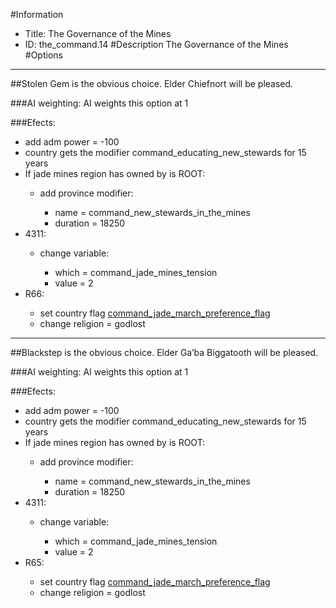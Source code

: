 #Information
 - Title: The Governance of the Mines
 - ID: the_command.14
#Description
The Governance of the Mines
#Options

___
##Stolen Gem is the obvious choice. Elder Chiefnort will be pleased.

###AI weighting:
AI weights this option at 1


###Efects:<ul><li>add adm power = -100</li><li>country gets the modifier command_educating_new_stewards for 15 years</li><li>If jade mines region has owned by is ROOT:</li><ul><li>add province modifier:</li><ul><li>name = command_new_stewards_in_the_mines</li><li>duration = 18250</li></ul></ul><li>4311:</li><ul><li>change variable:</li><ul><li>which = command_jade_mines_tension</li><li>value = 2</li></ul></ul><li>R66:</li><ul><li>set country flag [command_jade_march_preference_flag](../flags/command_jade_march_preference_flag.md)</li><li>change religion = godlost</li></ul></ul>

___
##Blackstep is the obvious choice. Elder Ga’ba Biggatooth will be pleased.

###AI weighting:
AI weights this option at 1


###Efects:<ul><li>add adm power = -100</li><li>country gets the modifier command_educating_new_stewards for 15 years</li><li>If jade mines region has owned by is ROOT:</li><ul><li>add province modifier:</li><ul><li>name = command_new_stewards_in_the_mines</li><li>duration = 18250</li></ul></ul><li>4311:</li><ul><li>change variable:</li><ul><li>which = command_jade_mines_tension</li><li>value = 2</li></ul></ul><li>R65:</li><ul><li>set country flag [command_jade_march_preference_flag](../flags/command_jade_march_preference_flag.md)</li><li>change religion = godlost</li></ul></ul>
